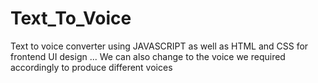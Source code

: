 # Text_To_Voice
Text to voice converter using JAVASCRIPT as well as HTML and CSS for frontend UI design ... We can also change to the voice we required accordingly to produce different voices
